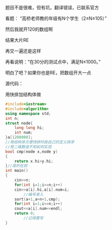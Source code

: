 题目不是很难，但有坑，翻译错误，已联系官方

看题：
“高桥老师教的年级有N个学生（2≤N≤105）”

然后我就开120的数组啊

结果大片RE

再交一遍还是这样

再看说明：“在30分的测试点中，满足N≤1000。”

明白了吧？如果你也是RE，把数组开大一点

源代码：

用快排加结构体做
```cpp
#include<iostream>
#include<algorithm>
using namespace std;
int n;
struct node{
	long long hi;
	int num;
}a[1200000];
//用结构体方便快排时按自己的定义排序
//用二维数组不知如何实现
bool cmp(node x,node y)
{
	return x.hi>y.hi;
}//高的在前
int main()
{
	cin>>n;
	for(int i=1;i<=n;i++)
	cin>>a[i].hi,a[i].num=i;
    	//编号录入
	sort(a+1,a+n+1,cmp);
	for(int i=1;i<=n;i++)
	cout<<a[i].num<<endl;
	return 0;
    	//记得要写
}

```

